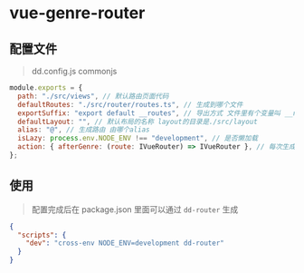 # vue-genre-router

## 配置文件

> dd.config.js
> commonjs

```javascript
module.exports = {
  path: "./src/views", // 默认路由页面代码
  defaultRoutes: "./src/router/routes.ts", // 生成到哪个文件
  exportSuffix: "export default __routes", // 导出方式 文件里有个变量叫 __routes
  defaultLayout: "", // 默认布局的名称 layout的目录是./src/layout
  alias: "@", // 生成路由 由哪个alias
  isLazy: process.env.NODE_ENV !== "development", // 是否懒加载
  action: { afterGenre: (route: IVueRouter) => IVueRouter }, // 每次生成后的 执行这个方法 可以修改具体的routes
};
```

## 使用

> 配置完成后在 package.json 里面可以通过 `dd-router` 生成

```json
{
  "scripts": {
    "dev": "cross-env NODE_ENV=development dd-router"
  }
}
```

